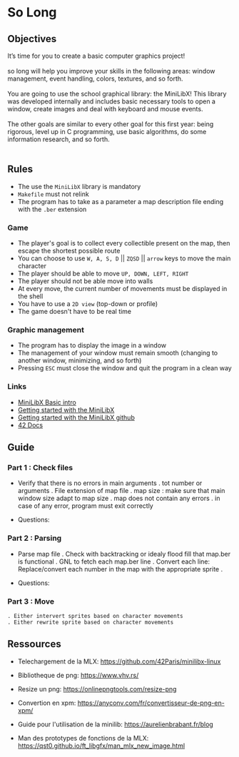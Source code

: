 # So Long

## Objectives

It’s time for you to create a basic computer graphics project!<br><br>
so long will help you improve your skills in the following areas: window management, event handling, colors, textures, and so forth.<br><br>
You are going to use the school graphical library: the MiniLibX! This library was developed internally and includes basic necessary tools to open a window, create images and deal with keyboard and mouse events.<br><br>
The other goals are similar to every other goal for this first year: being rigorous, level up in C programming, use basic algorithms, do some information research, and so forth.<br><br>

## Rules

+ The use the `MiniLibX` library is mandatory
+ `Makefile` must not relink
+ The program has to take as a parameter a map description file ending with the `.ber` extension

### Game

+ The player's goal is to collect every collectible present on the map, then escape the shortest possible route
+ You can choose to use `W, A, S, D` || `ZQSD` || `arrow` keys to move the main character
+ The player should be able to move `UP, DOWN, LEFT, RIGHT`
+ The player should not be able move into walls
+ At every move, the current number of movements must be displayed in the shell
+ You have to use a `2D view` (top-down or profile)
+ The game doesn't have to be real time

### Graphic management

+ The program has to display the image in a window
+ The management of your window must remain smooth (changing to another window, minimizing, and so forth)
+ Pressing `ESC` must close the window and quit the program in a clean way

### Links
+ [MiniLibX Basic intro](https://gontjarow.github.io/MiniLibX/mlx-tutorial-draw-line.html)
+ [Getting started with the MiniLibX](https://gontjarow.github.io/MiniLibX/)
+ [Getting started with the MiniLibX github](https://github.com/Gontjarow/MiniLibX)
+ [42 Docs](https://harm-smits.github.io/42docs/)

## Guide

### Part 1 : Check files
+ Verify that there is no errors in main arguments
	. tot number or arguments
	. File extension of map file
	. map size : make sure that main window size adapt to map size
	. map does not contain any errors
	. in case of any error, program must exit correctly

+ Questions:

### Part 2 : Parsing
+ Parse map file
	. Check with backtracking or idealy flood fill that map.ber is functional
	. GNL to fetch each map.ber line
	. Convert each line: Replace/convert each number in the map with the appropriate sprite
	. 

+ Questions:

### Part 3 : Move
	. Either intervert sprites based on character movements
	. Either rewrite sprite based on character movements




## Ressources

* Telechargement de la MLX: https://github.com/42Paris/minilibx-linux

* Bibliotheque de png: https://www.vhv.rs/

* Resize un png: https://onlinepngtools.com/resize-png

* Convertion en xpm: https://anyconv.com/fr/convertisseur-de-png-en-xpm/

* Guide pour l'utilisation de la minilib: https://aurelienbrabant.fr/blog

* Man des prototypes de fonctions de la MLX: https://qst0.github.io/ft_libgfx/man_mlx_new_image.html

